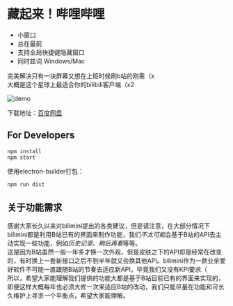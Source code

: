 # 藏起来！哔哩哔哩

+ 小窗口
+ 总在最前
+ 支持全局快捷键隐藏窗口
+ 同时兹词 Windows/Mac

完美解决只有一块屏幕又想在上班时候刷b站的刚需（x   
大概是这个星球上最适合你的bilibili客户端（x2

![demo](https://github.com/chitosai/bilimini/blob/master/images/demo.gif)

下载地址：[百度网盘](https://pan.baidu.com/s/1jIHnRk6)


## For Developers

```
npm install   
npm start
```

使用electron-builder打包：

```
npm run dist
```

## 关于功能需求

感谢大家长久以来对bilimini提出的各类建议，但是请注意，在大部分情况下bilimini都是利用B站已有的界面来制作功能，我们*不太可能*会基于B站的API去主动实现一些功能，例如*历史记录、稍后再看*等等。     
这是因为B站虽然一般一年多才换一次外观，但是皮肤之下的API却是经常在改变的，有时换上一套新接口之后不到半年就又会换其他API。bilimini作为一款业余爱好软件不可能一直跟随B站的节奏去适应新API，毕竟我们又没有KPI要求（     
所以，希望大家能理解我们提供的功能大都是基于B站目前已有的界面来实现的，即便这样大概每年也必须大修一次来适应B站的改动，我们只能尽量在功能和可长久维护上寻求一个平衡点，希望大家能理解。